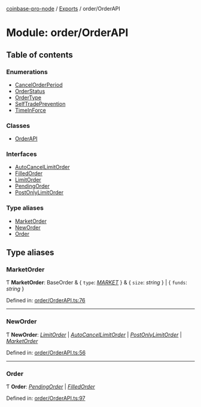 [coinbase-pro-node](../README.md) / [Exports](../modules.md) / order/OrderAPI

# Module: order/OrderAPI

## Table of contents

### Enumerations

- [CancelOrderPeriod](../enums/order_orderapi.cancelorderperiod.md)
- [OrderStatus](../enums/order_orderapi.orderstatus.md)
- [OrderType](../enums/order_orderapi.ordertype.md)
- [SelfTradePrevention](../enums/order_orderapi.selftradeprevention.md)
- [TimeInForce](../enums/order_orderapi.timeinforce.md)

### Classes

- [OrderAPI](../classes/order_orderapi.orderapi.md)

### Interfaces

- [AutoCancelLimitOrder](../interfaces/order_orderapi.autocancellimitorder.md)
- [FilledOrder](../interfaces/order_orderapi.filledorder.md)
- [LimitOrder](../interfaces/order_orderapi.limitorder.md)
- [PendingOrder](../interfaces/order_orderapi.pendingorder.md)
- [PostOnlyLimitOrder](../interfaces/order_orderapi.postonlylimitorder.md)

### Type aliases

- [MarketOrder](order_orderapi.md#marketorder)
- [NewOrder](order_orderapi.md#neworder)
- [Order](order_orderapi.md#order)

## Type aliases

### MarketOrder

Ƭ **MarketOrder**: BaseOrder & { `type`: [_MARKET_](../enums/order_orderapi.ordertype.md#market) } & { `size`: _string_ } | { `funds`: _string_ }

Defined in: [order/OrderAPI.ts:76](https://github.com/bennycode/coinbase-pro-node/blob/a4b1aac/src/order/OrderAPI.ts#L76)

---

### NewOrder

Ƭ **NewOrder**: [_LimitOrder_](../interfaces/order_orderapi.limitorder.md) | [_AutoCancelLimitOrder_](../interfaces/order_orderapi.autocancellimitorder.md) | [_PostOnlyLimitOrder_](../interfaces/order_orderapi.postonlylimitorder.md) | [_MarketOrder_](order_orderapi.md#marketorder)

Defined in: [order/OrderAPI.ts:56](https://github.com/bennycode/coinbase-pro-node/blob/a4b1aac/src/order/OrderAPI.ts#L56)

---

### Order

Ƭ **Order**: [_PendingOrder_](../interfaces/order_orderapi.pendingorder.md) | [_FilledOrder_](../interfaces/order_orderapi.filledorder.md)

Defined in: [order/OrderAPI.ts:97](https://github.com/bennycode/coinbase-pro-node/blob/a4b1aac/src/order/OrderAPI.ts#L97)
